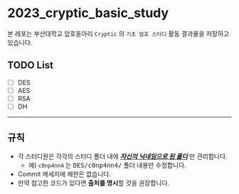 # 2023_cryptic_basic_study

본 레포는 부산대학교 암호동아리 `Cryptic` 의 `기초 암호 스터디` 활동 결과물을 저장하고 있습니다.

## TODO List
- [ ] DES
- [ ] AES
- [ ] RSA
- [ ] DH

---

## 규칙
- 각 스터디원은 각각의 스터디 폴더 내에 <u>***자신의 닉네임으로 된 폴더***</u> 만 관리합니다.
  - 예) `c0np4nn4` 는 <kbd>DES/c0np4nn4/</kbd> 폴더 내용만 수정합니다.
- Commit 메세지에 제한은 없습니다.
- 만약 참고한 코드가 있다면 **출처를 명시**할 것을 권장합니다.
